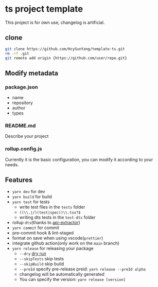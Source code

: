 # ts project template

This project is for own use, changelog is artificial.

## clone

```sh
git clone https://github.com/HcySunYang/template-ts.git
rm -rf .git
git remote add origin {https://github.com/user/repo.git}
```

## Modify metadata

### package.json

- name
- repository
- author
- types

### README.md

Describe your project

### rollup.config.js

Currently it is the basic configuration, you can modify it according to your needs.

## Features

- `yarn dev` for dev
- `yarn build` for build
- `yarn test` for tests
  - write test files in the `tests` folder
  - `((\\.|/)(test|spec))\\.tsx?$`
  - writing dts tests in the `test-dts` folder
- rollup `dts`(thanks to [api-extractor](https://api-extractor.com/))
- `yarn commit` for commit
- pre-commit hook & lint-staged
- format on save when using vscode(`prettier`)
- integrate github action(only work on the `main` branch)
- `yarn release` for releasing your package
  - `--dry` [dry run](https://docs.npmjs.com/cli/publish)
  - `--skipTests` skip tests
  - `--skipBuild` skip build
  - `--preId` specify pre-release preid: `yarn release --preId alpha`
  - changelog will be automatically generated
  - You can specify the version: `yarn release [version]`